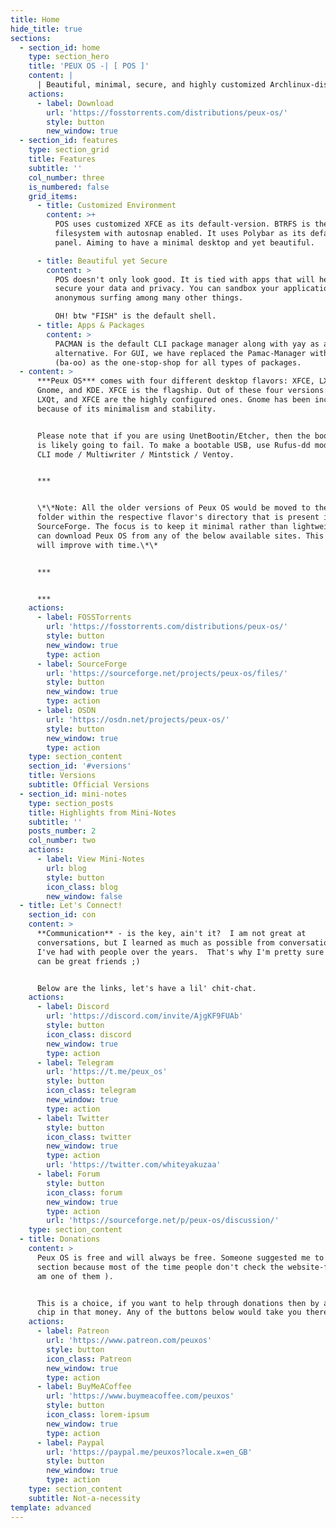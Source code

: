 ```yaml
---
title: Home
hide_title: true
sections:
  - section_id: home
    type: section_hero
    title: 'PEUX OS -| [ POS ]'
    content: |
      | Beautiful, minimal, secure, and highly customized Archlinux-distro
    actions:
      - label: Download
        url: 'https://fosstorrents.com/distributions/peux-os/'
        style: button
        new_window: true
  - section_id: features
    type: section_grid
    title: Features
    subtitle: ''
    col_number: three
    is_numbered: false
    grid_items:
      - title: Customized Environment
        content: >+
          POS uses customized XFCE as its default-version. BTRFS is the default
          filesystem with autosnap enabled. It uses Polybar as its default
          panel. Aiming to have a minimal desktop and yet beautiful.

      - title: Beautiful yet Secure
        content: >
          POS doesn't only look good. It is tied with apps that will help you
          secure your data and privacy. You can sandbox your applications, do
          anonymous surfing among many other things.

          OH! btw "FISH" is the default shell.
      - title: Apps & Packages
        content: >
          PACMAN is the default CLI package manager along with yay as an
          alternative. For GUI, we have replaced the Pamac-Manager with Bauh
          (ba-oo) as the one-stop-shop for all types of packages.
  - content: >
      ***Peux OS*** comes with four different desktop flavors: XFCE, LXQt,
      Gnome, and KDE. XFCE is the flagship. Out of these four versions: KDE,
      LXQt, and XFCE are the highly configured ones. Gnome has been included
      because of its minimalism and stability.


      Please note that if you are using UnetBootin/Etcher, then the boot process
      is likely going to fail. To make a bootable USB, use Rufus-dd mode / dd -
      CLI mode / Multiwriter / Mintstick / Ventoy.


      ***


      \*\*Note: All the older versions of Peux OS would be moved to the archive
      folder within the respective flavor's directory that is present in
      SourceForge. The focus is to keep it minimal rather than lightweight. You
      can download Peux OS from any of the below available sites. This project
      will improve with time.\*\*


      ***


      ***
    actions:
      - label: FOSSTorrents
        url: 'https://fosstorrents.com/distributions/peux-os/'
        style: button
        new_window: true
        type: action
      - label: SourceForge
        url: 'https://sourceforge.net/projects/peux-os/files/'
        style: button
        new_window: true
        type: action
      - label: OSDN
        url: 'https://osdn.net/projects/peux-os/'
        style: button
        new_window: true
        type: action
    type: section_content
    section_id: '#versions'
    title: Versions
    subtitle: Official Versions
  - section_id: mini-notes
    type: section_posts
    title: Highlights from Mini-Notes
    subtitle: ''
    posts_number: 2
    col_number: two
    actions:
      - label: View Mini-Notes
        url: blog
        style: button
        icon_class: blog
        new_window: false
  - title: Let's Connect!
    section_id: con
    content: >
      **Communication** - is the key, ain't it?  I am not great at
      conversations, but I learned as much as possible from conversations that
      I've had with people over the years.  That's why I'm pretty sure that we
      can be great friends ;)


      Below are the links, let's have a lil' chit-chat.
    actions:
      - label: Discord
        url: 'https://discord.com/invite/AjgKF9FUAb'
        style: button
        icon_class: discord
        new_window: true
        type: action
      - label: Telegram
        url: 'https://t.me/peux_os'
        style: button
        icon_class: telegram
        new_window: true
        type: action
      - label: Twitter
        style: button
        icon_class: twitter
        new_window: true
        type: action
        url: 'https://twitter.com/whiteyakuzaa'
      - label: Forum
        style: button
        icon_class: forum
        new_window: true
        type: action
        url: 'https://sourceforge.net/p/peux-os/discussion/'
    type: section_content
  - title: Donations
    content: >
      Peux OS is free and will always be free. Someone suggested me to keep this
      section because most of the time people don't check the website-footer ( I
      am one of them ).


      This is a choice, if you want to help through donations then by all means
      chip in that money. Any of the buttons below would take you there:
    actions:
      - label: Patreon
        url: 'https://www.patreon.com/peuxos'
        style: button
        icon_class: Patreon
        new_window: true
        type: action
      - label: BuyMeACoffee
        url: 'https://www.buymeacoffee.com/peuxos'
        style: button
        icon_class: lorem-ipsum
        new_window: true
        type: action
      - label: Paypal
        url: 'https://paypal.me/peuxos?locale.x=en_GB'
        style: button
        new_window: true
        type: action
    type: section_content
    subtitle: Not-a-necessity
template: advanced
---
```

